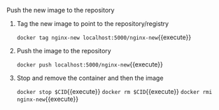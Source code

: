 Push the new image to the repository

1. Tag the new image to point to the repository/registry

    `docker tag nginx-new localhost:5000/nginx-new`{{execute}}
    
2. Push the image to the repository

    `docker push localhost:5000/nginx-new`{{execute}}
    
3. Stop and remove the container and then the image

    `docker stop $CID`{{execute}}
    `docker rm $CID`{{execute}}
    `docker rmi nginx-new`{{execute}}
